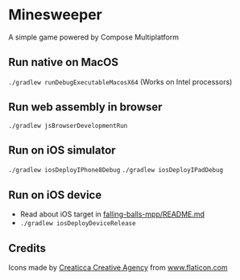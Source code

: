 # Minesweeper

A simple game powered by Compose Multiplatform

## Run native on MacOS
`./gradlew runDebugExecutableMacosX64` (Works on Intel processors)

## Run web assembly in browser
`./gradlew jsBrowserDevelopmentRun`

## Run on iOS simulator
`./gradlew iosDeployIPhone8Debug`
`./gradlew iosDeployIPadDebug`

## Run on iOS device
- Read about iOS target in [falling-balls-mpp/README.md](../falling-balls-mpp/README.md)
- `./gradlew iosDeployDeviceRelease`

## Credits
<div>Icons made by <a href="https://www.flaticon.com/authors/creaticca-creative-agency" title="Creaticca Creative Agency">Creaticca Creative Agency</a> from <a href="https://www.flaticon.com/" title="Flaticon">www.flaticon.com</a></div>